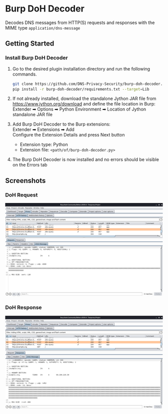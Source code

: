 # Burp DoH Decoder

Decodes DNS messages from HTTP(S) requests and responses with the MIME type `application/dns-message`

## Getting Started

### Install Burp DoH Decoder
1. Go to the desired plugin installation directory and run the following commands. 
    ```sh
    git clone https://github.com/DNS-Privacy-Security/burp-doh-decoder.git
    pip install -r burp-doh-decoder/requirements.txt --target=Lib
    ```

2. If not already installed, download the standalone Jython JAR file from https://www.jython.org/download and define the file location in Burp:\
Extender ➡ Options ➡ Python Environment ➡ Location of Jython standalone JAR file
3. Add Burp DoH Decoder to the Burp extensions:\
Extender ➡ Extensions ➡ Add\
Configure the Extension Details and press Next button
    * Extension type: Python
    * Extension file: `<path/of/burp-doh-decoder.py>`

4. The Burp DoH Decoder is now installed and no errors should be visible on the Errors tab

## Screenshots

### DoH Request

![DoH Request](img/doh-request.png "DoH request with Burp DoH Decoder")

### DoH Response

![DoH Request](img/doh-response.png "DoH request with Burp DoH Decoder")
